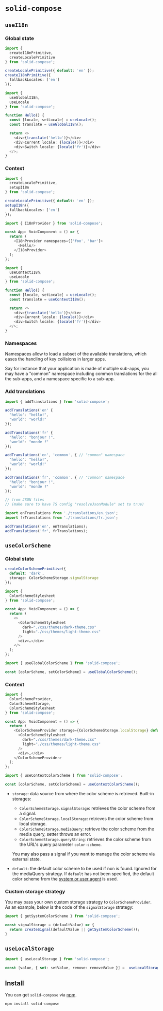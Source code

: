# `solid-compose`

## `useI18n`

### Global state

```typescript
import {
  createI18nPrimitive,
  createLocalePrimitive
} from 'solid-compose';

createLocalePrimitive({ default: 'en' });
createI18nPrimitive({
  fallbackLocales: ['en']
});
```

```typescript
import {
  useGlobalI18n,
  useLocale
} from 'solid-compose';

function Hello() {
  const [locale, setLocale] = useLocale();
  const translate = useGlobalI18n();

  return <>
    <div>{translate('hello')}</div>
    <div>Current locale: {locale()}</div>
    <div>Switch locale: {locale('fr')}</div>
  </>;
}
```

### Context

```typescript
import {
  createLocalePrimitive,
  setupI18n
} from 'solid-compose';

createLocalePrimitive({ default: 'en' });
setupI18n({
  fallbackLocales: ['en']
});
```

```typescript
import { I18nProvider } from 'solid-compose';

const App: VoidComponent = () => {
  return (
    <I18nProvider namespaces={['foo', 'bar']>
      <Hello/>
    </I18nProvider>
  );
};
```

```typescript
import {
  useContextI18n,
  useLocale
} from 'solid-compose';

function Hello() {
  const [locale, setLocale] = useLocale();
  const translate = useContextI18n();

  return <>
    <div>{translate('hello')}</div>
    <div>Current locale: {locale()}</div>
    <div>Switch locale: {locale('fr')}</div>
  </>;
}
```

### Namespaces

Namespaces allow to load a subset of the available translations, which eases the handling of key collisions in larger apps.

Say for instance that your application is made of multiple sub-apps, you may have a "common" namespace including common translations for the all the sub-apps, and a namespace specific to a sub-app.

### Add translations

```typescript
import { addTranslations } from 'solid-compose';

addTranslations('en' {
  "hello": "hello!",
  "world": "world!"
});

addTranslations('fr' {
  "hello": "bonjour !",
  "world": "monde !"
});

addTranslations('en', 'common', { // "common" namespace
  "hello": "hello!",
  "world": "world!"
});

addTranslations('fr', 'common', { // "common" namespace
  "hello": "bonjour !",
  "world": "monde !"
});

// from JSON files
// (make sure to have TS config "resolveJsonModule" set to true)

import enTranslations from './translations/en.json';
import frTranslations from './translations/fr.json';

addTranslations('en', enTranslations);
addTranslations('fr', frTranslations);
```

## `useColorScheme`

### Global state

```typescript
createColorSchemePrimitive({
  default: 'dark',
  storage: ColorSchemeStorage.signalStorage
});
```

```typescript
import {
  ColorSchemeStylesheet
} from 'solid-compose';

const App: VoidComponent = () => {
  return (
    <>
      <ColorSchemeStylesheet
        dark="./css/themes/dark-theme.css"
        light="./css/themes/light-theme.css"
      />
      <div>…</div>
    </>
  );
};
```

```typescript
import { useGlobalColorScheme } from 'solid-compose';

const [colorScheme, setColorScheme] = useGlobalColorScheme();
```

### Context

```typescript
import {
  ColorSchemeProvider,
  ColorSchemeStorage,
  ColorSchemeStylesheet
} from 'solid-compose';

const App: VoidComponent = () => {
  return (
    <ColorSchemeProvider storage={ColorSchemeStorage.localStorage} default="dark">
      <ColorSchemeStylesheet
        dark="./css/themes/dark-theme.css"
        light="./css/themes/light-theme.css"
      />
      <div>…</div>
    </ColorSchemeProvider>
  );
};
```

```typescript
import { useContextColorScheme } from 'solid-compose';

const [colorScheme, setColorScheme] = useContextColorScheme();
```

* `storage`: data source from where the color scheme is retrieved. Built-in storages:
  * `ColorSchemeStorage.signalStorage`: retrieves the color scheme from a signal.
  * `ColorSchemeStorage.localStorage`: retrieves the color scheme from local storage.
  * `ColorSchemeStorage.mediaQuery`: retrieve the color scheme from the media query, setter throws an error.
  * `ColorSchemeStorage.queryString`: retrieves the color scheme from the URL's query parameter `color-scheme`.

  You may also pass a signal if you want to manage the color scheme via external state.

* `default`: the default color scheme to be used if non is found. Ignored for the mediaQuery strategy.
  If `default` has not been specified, the default color scheme from the [system or user agent](https://developer.mozilla.org/docs/Web/CSS/@media/prefers-color-scheme) is used.

### Custom storage strategy

You may pass your own custom storage strategy to `ColorSchemeProvider`.
As an example, below is the code of the `signalStorage` strategy:
```javascript
import { getSystemColorScheme } from 'solid-compose';

const signalStorage = (defaultValue) => {
  return createSignal(defaultValue || getSystemColorScheme());
}
```

## `useLocalStorage`

```typescript
import { useLocalStorage } from 'solid-compose';

const [value, { set: setValue, remove: removeValue }] =  useLocalStorage<string>('myKey', 'defaultValue');
```

## Install

You can get `solid-compose` via [npm](http://npmjs.com).

```
npm install solid-compose
```
